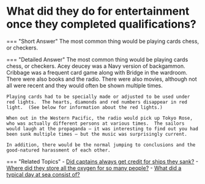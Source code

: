 # What did they do for entertainment once they completed qualifications?


=== "Short Answer"
    The most common thing would be playing cards chess, or checkers.

=== "Detailed Answer"
    The most common thing would be playing cards chess, or checkers.  Acey deucey was a Navy version of backgammon.  Cribbage was a frequent card game along with Bridge in the wardroom.  There were also books and the radio.  There were also movies, although not all were recent and they would often be shown multiple times.

    Playing cards had to be specially made or adjusted to be used under red lights.  The hearts, diamonds and red numbers disappear in red light.  (See below for information about the red lights.)

    When out in the Western Pacific, the radio would pick up Tokyo Rose, who was actually different persons at various times.  The sailors would laugh at the propaganda – it was interesting to find out you had been sunk multiple times – but the music was surprisingly current.

    In addition, there would be the normal jumping to conclusions and the good-natured harassment of each other.

=== "Related Topics"
    - [Did captains always get credit for ships they sank?](./did-captains-always-get-credit-for-ships-they-sank.md)
    - [Where did they store all the oxygen for so many people?](./where-did-they-store-all-the-oxygen-for-so-many-people.md)
    - [What did a typical day at sea consist of?](./what-did-a-typical-day-at-sea-consist-of.md)
